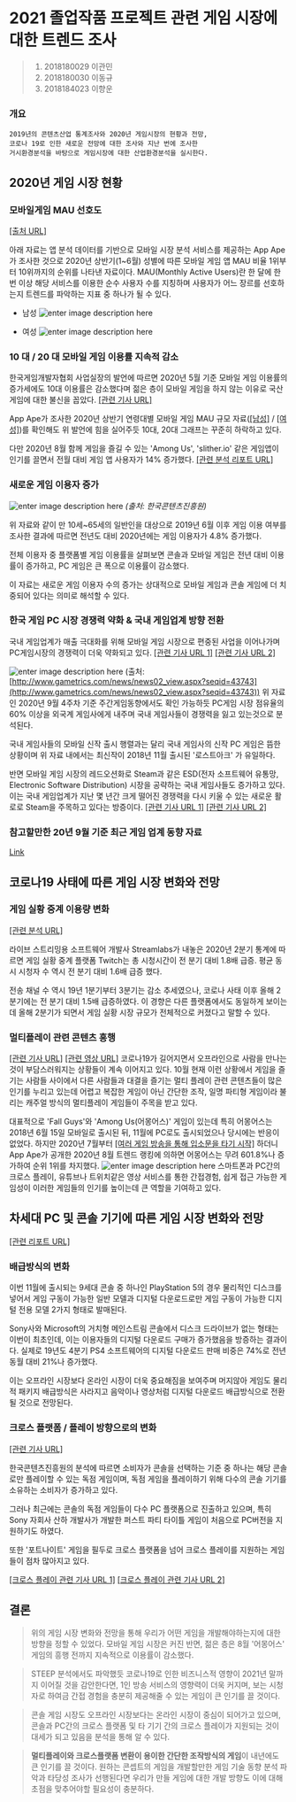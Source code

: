 ﻿# 2021 졸업작품 프로젝트 관련 게임 시장에 대한 트렌드 조사
>1. 2018180029 이관민  
>2. 2018180030 이동규
>3.  2018184023 이향운

### 개요 
    2019년의 콘텐츠산업 통계조사와 2020년 게임시장의 현황과 전망,
    코로나 19로 인한 새로운 전망에 대한 조사와 지난 번에 조사한
    거시환경분석을 바탕으로 게임시장에 대한 산업환경분석을 실시한다. 

## 2020년 게임 시장 현황
### 모바일게임 MAU 선호도
[[출처 URL]](https://ko.lab.appa.pe/2020-09/gamereport_2020_1.html)

아래 자료는 앱 분석 데이터를 기반으로 모바일 시장 분석 서비스를 제공하는 App Ape가 조사한 것으로 2020년 상반기(1~6월) 성별에 따른 모바일 게임 앱 MAU 비율 1위부터 10위까지의 순위를 나타낸 자료이다. 
MAU(Monthly Active Users)란 한 달에 한 번 이상 해당 서비스를 이용한 순수 사용자 수를 지칭하며 사용자가 어느 장르를 선호하는지 트렌드를 파악하는 지표 중 하나가 될 수 있다.
 - 남성 ![enter image description here](https://ko.lab.appa.pe/wp-content/uploads/2020/09/2020_KR_game_07.png)

- 여성
![enter image description here](https://ko.lab.appa.pe/wp-content/uploads/2020/09/2020_KR_game_08.png)

### 10 대 / 20 대 모바일 게임 이용률 지속적 감소 

한국게임개발자협회 사업실장의 발언에 따르면 2020년 5월 기준 모바일 게임 이용률의 증가세에도 10대 이용률은 감소했다며 젊은 층이 모바일 게임을 하지 않는 이유로 국산 게임에 대한 불신을 꼽았다. 
[[관련 기사 URL]](https://n.news.naver.com/mnews/article/138/0002091736?sid=105)

App Ape가 조사한 2020년 상반기 연령대별 모바일 게임 MAU 규모
 자료([[남성]](https://ko.lab.appa.pe/wp-content/uploads/2020/09/2020_KR_game_05.png) / [[여성]](https://ko.lab.appa.pe/wp-content/uploads/2020/09/2020_KR_game_06.png))를 확인해도 위 발언에 힘을 실어주듯 10대, 20대 그래프는 꾸준히 하락하고 있다.



다만 2020년 8월 함께 게임을 즐길 수 있는 'Among Us', 'slither.io' 같은 게임앱이 인기를 끌면서 전월 대비 게임 앱 사용자가 14% 증가했다.
  [[관련 분석 리포트 URL]](https://ko.lab.appa.pe/2020-09/gamereport08.html)

### 새로운 게임 이용자 증가
![enter image description here](https://cdn.discordapp.com/attachments/666973601047642112/763163361550532628/unknown.png)
*(출처: 한국콘텐츠진흥원)*

위 자료와 같이 만 10세~65세의 일반인을 대상으로 2019년 6월 이후 게임 이용 여부를 조사한 결과에 따르면 전년도 대비 2020년에는 게임 이용자가 4.8% 증가했다.

전체 이용자 중 플랫폼별 게임 이용률을 살펴보면 콘솔과 모바일 게임은 전년 대비 이용률이 증가하고, PC 게임은 큰 폭으로 이용률이 감소했다.

이 자료는 새로운 게임 이용자 수의 증가는 상대적으로 모바일 게임과 콘솔 게임에 더 치중되어 있다는 의미로 해석할 수 있다.

### 한국 게임 PC 시장 경쟁력 약화 & 국내 게임업계 방향 전환
국내 게임업계가 매출 극대화를 위해 모바일 게임 시장으로 편중된 사업을 이어나가며 PC게임시장의 경쟁력이 더욱 약화되고 있다.
[[관련 기사 URL 1]](https://www.enewstoday.co.kr/news/articleView.html?idxno=1404408) [[관련 기사 URL 2]](https://www.enewstoday.co.kr/news/articleView.html?idxno=1390636)

![enter image description here](http://www.gametrics.com/GameTricsUpFiles/ContentsFiles/2020092901.png)
(출처: [http://www.gametrics.com/news/news02_view.aspx?seqid=43743](http://www.gametrics.com/news/news02_view.aspx?seqid=43743))
위 자료인 2020년 9월 4주차 기준 주간게임동향에서도 확인 가능하듯  PC게임 시장 점유율의 60% 이상을 외국계 게임사에게 내주며 국내 게임사들이 경쟁력을 잃고 있는것으로 분석된다. 

국내 게임사들의 모바일 신작 출시 행렬과는 달리 국내 게임사의 신작 PC 게임은 뜸한 상황이며 위 자료 내에서는 최신작이 2018년 11월 출시된 '로스트아크' 가 유일하다.

 반면 모바일 게임 시장의 레드오션화로 Steam과 같은 ESD(전자 소프트웨어 유통망, Electronic Software Distribution) 시장을 공략하는 국내 게임사들도 증가하고 있다. 
 이는 국내 게임업계가 지난 몇 년간 크게 떨어진 경쟁력을 다시 키울 수 있는 새로운 활로로 Steam을 주목하고 있다는 방증이다.
 [[관련 기사 URL 1]](https://www.gamemeca.com/view.php?gid=1619941) [[관련 기사 URL 2]](https://www.sisaweek.com/news/articleView.html?idxno=131602)

### 참고할만한 20년 9월 기준 최근 게임 업계 동향 자료
 [Link](https://limelightkr.co.kr/%EC%B5%9C%EA%B7%BC-%EA%B2%8C%EC%9E%84-%EC%97%85%EA%B3%84-%EB%8F%99%ED%96%A5%EC%9D%84-%EC%86%8C%EA%B0%9C%ED%95%A9%EB%8B%88%EB%8B%A4/) 

## 코로나19 사태에 따른 게임 시장 변화와 전망
### 게임 실황 중계 이용량 변화
[[관련 분석 URL]](https://blog.streamlabs.com/streamlabs-stream-hatchet-q2-2020-live-streaming-industry-report-44298e0d15bc)

라이브 스트리밍용 소프트웨어 개발사 Streamlabs가 내놓은 2020년 2분기 통계에 따르면 게임 실황 중계 플랫폼 Twitch는 총 시청시간이 전 분기 대비 1.8배 급증. 평균 동시 시청자 수 역시 전 분기 대비 1.6배 급증 했다.

전송 채널 수 역시 19년 1분기부터 3분기는 감소 추세였으나, 코로나 사태 이후 올해 2분기에는 전 분기 대비 1.5배 급증하였다. 이 경향은 다른 플랫폼에서도 동일하게 보이는데 올해 2분기가 되면서 게임 실황 시장 규모가 전체적으로 커졌다고 말할 수 있다.

### 멀티플레이 관련 콘텐츠 흥행
[[관련 기사 URL]](https://www.greened.kr/news/articleView.html?idxno=267129) [[관련 영상 URL]](https://www.youtube.com/watch?v=wzTz00Um-PM&t=69s)
코로나19가 길어지면서 오프라인으로 사람을 만나는 것이 부담스러워지는 상황들이 계속 이어지고 있다. 10월 현재 이런 상황에서 게임을 즐기는 사람들 사이에서 다른 사람들과 대결을 즐기는 멀티 플레이 관련 콘텐츠들이 많은 인기를 누리고 있는데 어렵고 복잡한 게임이 아닌 간단한 조작, 일명 파티형 게임이라 불리는 캐주얼 방식의 멀티플레이 게임들이 주목을 받고 있다.

대표적으로 'Fall Guys'와 'Among Us(어몽어스)' 게임이 있는데 특히 어몽어스는 2018년 6월 15일 모바일로 출시된 뒤, 11월에 PC로도 출시되었으나 당시에는 반응이 없었다. 하지만 2020년 7월부터 [[여러 게임 방송을 통해 입소문을 타기 시작]](https://twitchtracker.com/games/510218) 하더니 App Ape가 공개한 2020년 8월 트렌드 랭킹에 의하면 어몽어스는 무려 601.8%나 증가하여 순위 1위를 차지했다.
![enter image description here](https://ko.lab.appa.pe/wp-content/uploads/2020/09/01.png)
스마트폰과 PC간의 크로스 플레이, 유튜브나 트위치같은 영상 서비스를 통한 간접경험, 쉽게 접근 가능한 게임성이 이러한 게임들의 인기를 높이는데 큰 역할을 기여하고 있다.

## 차세대 PC 및 콘솔 기기에 따른 게임 시장 변화와 전망 
[[관련 리포트 URL]](http://www.kocca.kr/cop/bbs/view/B0000141/1843085.do?searchCnd=&searchWrd=&cateTp1=&cateTp2=&useAt=&menuNo=200898&categorys=0&subcate=0&cateCode=&type=&instNo=0&questionTp=&uf_Setting=&recovery=&option1=&option2=&year=&categoryCOM062=&categoryCOM063=&categoryCOM208=&categoryInst=&morePage=&delCode=0&qtp=&pageIndex=1#)

### 배급방식의 변화
이번 11월에 출시되는 9세대 콘솔 중 하나인 PlayStation 5의 경우 물리적인 디스크를 넣어서 게임 구동이 가능한 일반 모델과 디지털 다운로드로만 게임 구동이 가능한 디지털 전용 모델 2가지 형태로 발매된다.

 Sony사와 Microsoft의 거치형 메인스트림 콘솔에서 디스크 드라이브가 없는 형태는 이번이 최초인데, 이는 이용자들의 디지털 다운로드 구매가 증가했음을 방증하는 결과이다. 실제로 19년도 4분기 PS4 소프트웨어의 디지털 다운로드 판매 비중은 74%로 전년 동월 대비 21%나 증가했다.

이는 오프라인 시장보다 온라인 시장이 더욱 중요해짐을 보여주며
머지않아 게임도 물리적 패키지 배급방식은 사라지고 음악이나 영상처럼 디지털 다운로드 배급방식으로 전환될 것으로 전망된다.

### 크로스 플랫폼 / 플레이 방향으로의 변화
[[관련 기사 URL]](http://www.econovill.com/news/articleView.html?idxno=396053)

한국콘텐츠진흥원의 분석에 따르면 소비자가 콘솔을 선택하는 기준 중 하나는 해당 콘솔로만 플레이할 수 있는 독점 게임이며, 독점 게임을 플레이하기 위해 다수의 콘솔 기기를 소유하는 소비자가 증가하고 있다.

그러나 최근에는 콘솔의 독점 게임들이 다수 PC 플랫폼으로 진출하고 있으며, 특히 Sony 자회사 산하 개발사가 개발한 퍼스트 파티 타이틀 게임이 처음으로 PC버전을 지원하기도 하였다.

또한 '포트나이트' 게임을 필두로 크로스 플랫폼을 넘어 크로스 플레이를 지원하는 게임들이 점차 많아지고 있다.

[[크로스 플레이 관련 기사 URL 1]](http://www.gamevu.co.kr/news/articleView.html?idxno=8697) [[크로스 플레이 관련 기사 URL 2]](https://www.newstomato.com/ReadNews.aspx?no=961533)

## 결론

> 위의 게임 시장 변화와 전망을 통해 우리가 어떤 게임을 개발해야하는지에 대한 방향을 정할 수 있었다. 모바일 게임 시장은 커진 반면, 젊은 층은 8월 '어몽어스' 게임의 흥행 전까지 지속적으로 이용률이 감소했다.

>STEEP 분석에서도 파악했듯 코로나19로 인한 비즈니스적 영향이 2021년 말까지 이어질 것을 감안한다면, 1인 방송 서비스의 영향력이 더욱 커지며, 보는 시청자로 하여금 간접 경험을 충분히 제공해줄 수 있는 게임이 큰 인기를 끌 것이다.

> 콘솔 게임 시장도 오프라인 시장보다는 온라인 시장이 중심이 되어가고 있으며, 콘솔과 PC간의 크로스 플랫폼 및 타 기기 간의 크로스 플레이가 지원되는 것이 대세가 되고 있음을 분석을 통해 알 수 있다.

>**멀티플레이와 크로스플랫폼 변환이 용이한 간단한 조작방식의 게임**이 내년에도 큰 인기를 끌 것이다. 원하는 콘셉트의 게임을 개발할만한 게임 기술 동향 분석 파악과 타당성 조사가 선행된다면 우리가 만들 게임에 대한 개발 방향도 이에 대해 초점을 맞추어야할 필요성이 충분하다.

